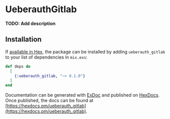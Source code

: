 # UeberauthGitlab

**TODO: Add description**

## Installation

If [available in Hex](https://hex.pm/docs/publish), the package can be installed
by adding `ueberauth_gitlab` to your list of dependencies in `mix.exs`:

```elixir
def deps do
  [
    {:ueberauth_gitlab, "~> 0.1.0"}
  ]
end
```

Documentation can be generated with [ExDoc](https://github.com/elixir-lang/ex_doc)
and published on [HexDocs](https://hexdocs.pm). Once published, the docs can
be found at [https://hexdocs.pm/ueberauth_gitlab](https://hexdocs.pm/ueberauth_gitlab).

